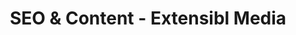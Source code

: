 ---
title: SEO & Content - Extensibl Media
name: SEO & Content Management
slug: seo-content
shortDesc: We specialize in SEO that drives organic traffic, elevates your search ranking, and ensures your brand is discovered by the right audience at the right time.
icon: 🌎
benefits: 
- One
- Two
- Three
scope:
- One
- Two
- Three
description: Elevate your digital footprint with our comprehensive SEO & Content service. We go beyond keywords, delving into the intricacies of search engine algorithms to enhance your website's visibility. Our content experts curate compelling, informative, and keyword-rich content that not only ranks well but also resonates with your audience. With a focus on data-driven strategies, we help you climb the search engine ranks, attract organic traffic, and establish your brand as an authority in your industry.
headingImage: 
  mobile: https://res.cloudinary.com/dpoanqywm/image/upload/v1696618787/stephen-phillips-hostreviews-co-uk-shr_Xn8S8QU-unsplash_medfko.jpg
  desktop: https://res.cloudinary.com/dpoanqywm/image/upload/v1696618791/stephen-phillips-hostreviews-co-uk-shr_Xn8S8QU-unsplash_1_a39tn5.jpg
  headline: A professionally managed web presence for your business
pricing: 
  - title: Small Business
    type: recurring
    price: 200
    headline: Modern web solutions for small businesses
    description: No hassle, stress free, and results-driven web design services for small businesses looking to grow their online presence starting at $200 a month
    includes: 
      - Unlimited Edits
      - Hosting Included
      - Google Analytics Setup
      - Google Workspace Setup
      - 24/7 Customer Service
      - Lifetime Site Updates
      - 100% Uptime Monitoring
      - SEO Rich Website
      - High Converting Funnel
      - NO Hidded Fees, ever  
  - title: Enterprise
    type: fixed
    price: 3000
    headline: High Performance websites for growing businesses
    description: For medium to large companies that need to build better trust with their customers and reach greater potential with their business
    includes: 
      - Highly customized website designed for growth
      - Custom Business logic to help your customers
      - 24/7 Customer Service
      - 100% Uptime Monitoring
      - SEO Rich Website
      - High Converting Funnel
      - NO Hidded Fees, ever  

process: 
  title: Our Approach
  supportingText: We take a strategic and client-centric approach to deliver high-converting websites. Our goal is to create digital experiences that not only look stunning but also drive results. We understand that each project is unique, and therefore, we tailor our approach to meet the specific needs of our clients. Here's how we go about it
  image: 
    mobile: https://res.cloudinary.com/dpoanqywm/image/upload/v1697158640/annie-spratt-MChSQHxGZrQ-unsplash_lkbpj2.jpg
    desktop: https://res.cloudinary.com/dpoanqywm/image/upload/v1697158640/annie-spratt-MChSQHxGZrQ-unsplash_1_uttohe.jpg
  steps: 
    - title: Discovery
      description: We begin by getting to know your business inside and out. Our team conducts in-depth research and analysis to understand your industry, target audience, and competition. We listen to your goals, vision, and requirements, ensuring we have a comprehensive understanding of what you want to achieve with your website.
    - title: Strategy
      description: Once we have a clear understanding of your objectives, we craft a custom strategy. This strategy outlines the design, functionality, and user experience elements that will be essential in achieving your website's conversion goals. Our team collaborates with you to align our strategy with your business objectives.
    - title: Design
      description: Our expert designers work their magic to create a visually appealing and user-friendly website. We prioritize responsive design, ensuring your site looks and works perfectly on all devices. During this phase, we focus on creating a design that reflects your brand identity and engages your target audience effectively.
    - title: Development
      description: The development phase brings your website to life. Our skilled developers use the latest technologies and coding practices to build a high-performance website. We pay close attention to site speed, security, and functionality, ensuring a seamless user experience.
    - title: Testing & Optimization
      description: Before launching your website, we rigorously test it to identify and rectify any issues. We perform usability testing, cross-browser testing, and ensure that all features and functionalities work as intended. Additionally, we optimize your site for search engines (SEO) to enhance its visibility and ranking.
    - title: Launch
      description: With your approval, we launch your website to the world. Our team ensures a smooth transition, and we closely monitor the site's performance during this critical phase. We also provide training and support as needed to ensure you are comfortable managing your new digital asset.
    - title: Post-Launch Support
      description: Our commitment doesn't end at launch. We offer ongoing support and maintenance to keep your website up to date, secure, and optimized for peak performance. We are here to address any issues, make updates, and help you grow your online presence.
    - title: Conversion Tracking and Analytics
      description: We implement robust analytics tools to monitor your website's performance continually. This data-driven approach helps us make informed decisions to enhance user engagement and drive conversions.
---